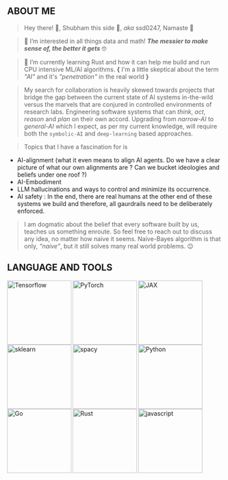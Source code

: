 ABOUT ME 
--- 

> Hey there! 👋, Shubham this side 👨, *aka* ssd0247, Namaste 🙏  

> 👀 I’m interested in all things data and math! ***The messier to make sense of, the better it gets*** 🤓  

> 🌱 I’m currently learning Rust and how it can help me build and run CPU intensive ML/AI algorithms. **{** I'm a little skeptical about the term *"AI"* and it's *"penetration"* in the real world **}**  

> My search for collaboration is heavily skewed towards projects that bridge the gap between the current state of AI systems in-the-wild versus the marvels that are conjured in controlled environments of research labs. Engineering software systems that can *think*, *act*, *reason* and *plan* on their own accord. Upgrading from *narrow-AI* to *general-AI* which I expect, as per my current knowledge, will require both the `symbolic-AI` and `deep-learning` based approaches.

> Topics that I have a fascination for is
- AI-alignment (what it even means to align AI agents. Do we have a clear picture of what our own alignments are ? Can we bucket ideologies and beliefs under one roof ?)  
- AI-Embodiment
- LLM hallucinations and ways to control and minimize its occurrence.
- AI safety : In the end, there are real humans at the other end of these systems we build and therefore, all gaurdrails need to be deliberately enforced.

> I am dogmatic about the belief that every software built by us, teaches us something enroute. So feel free to reach out to discuss any idea, no matter how naive it seems. Naive-Bayes algorithm is that only, *"naive"*, but it still solves many real world problems. 😉   


LANGUAGE AND TOOLS
---

<img align="left" alt="Tensorflow" width="150px" src="https://upload.wikimedia.org/wikipedia/commons/thumb/a/ab/TensorFlow_logo.svg/2560px-TensorFlow_logo.svg.png" /> <!-- Tensorflow -->
<img align="left" alt="PyTorch" width="150px" src="https://upload.wikimedia.org/wikipedia/commons/c/c6/PyTorch_logo_black.svg" /> <!-- PyTorch -->
<img align="left" alt="JAX" width="150px" src="https://upload.wikimedia.org/wikipedia/commons/thumb/8/86/Google_JAX_logo.svg/512px-Google_JAX_logo.svg.png?20220620133514" /> <!-- JAX -->
<img align="left" alt="sklearn" width="150px" src="https://upload.wikimedia.org/wikipedia/commons/thumb/0/05/Scikit_learn_logo_small.svg/260px-Scikit_learn_logo_small.svg.png?20180808062052" /> <!-- Sklearn -->
<img align="left" alt="spacy" width="150px" src="https://upload.wikimedia.org/wikipedia/commons/thumb/8/88/SpaCy_logo.svg/512px-SpaCy_logo.svg.png?20161218210724" /> <!-- spaCy -->

<img align="left" alt="Python" width="150px" src="https://upload.wikimedia.org/wikipedia/commons/thumb/c/c3/Python-logo-notext.svg/115px-Python-logo-notext.svg.png?20220821155029" /> <!-- Python -->
<img align="left" alt="Go" width="150px" src="https://upload.wikimedia.org/wikipedia/commons/thumb/0/05/Go_Logo_Blue.svg/512px-Go_Logo_Blue.svg.png?20191207190041" /> <!-- Go -->
<img align="left" alt="Rust" width="150px" src="https://upload.wikimedia.org/wikipedia/commons/thumb/d/d5/Rust_programming_language_black_logo.svg/106px-Rust_programming_language_black_logo.svg.png?20220508043311" /> <!-- Rust -->
<img align="left" alt="javascript" width="150px" src="https://upload.wikimedia.org/wikipedia/commons/thumb/9/99/Unofficial_JavaScript_logo_2.svg/512px-Unofficial_JavaScript_logo_2.svg.png?20141107110902" /> <!-- JavaScript -->
